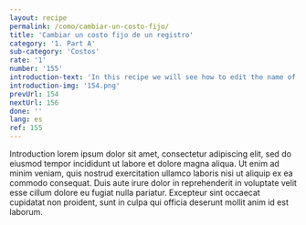 ```yaml
---
layout: recipe
permalink: /como/cambiar-un-costo-fijo/
title: 'Cambiar un costo fijo de un registro'
category: '1. Part A'
sub-category: 'Costos'
rate: '1'
number: '155'
introduction-text: 'In this recipe we will see how to edit the name of a cost, modify it value or modify it determinant.'
introduction-img: '154.png'
prevUrl: 154
nextUrl: 156
done: ''
lang: es
ref: 155
---
```


Introduction lorem ipsum dolor sit amet, consectetur adipiscing elit, sed do eiusmod tempor incididunt ut labore et dolore magna aliqua. Ut enim ad minim veniam, quis nostrud exercitation ullamco laboris nisi ut aliquip ex ea commodo consequat. Duis aute irure dolor in reprehenderit in voluptate velit esse cillum dolore eu fugiat nulla pariatur. Excepteur sint occaecat cupidatat non proident, sunt in culpa qui officia deserunt mollit anim id est laborum.

